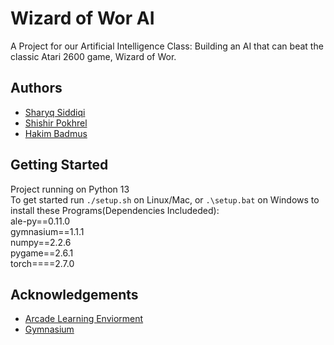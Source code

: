 
# Wizard of Wor AI

A Project for our Artificial Intelligence Class: Building an AI that can beat the classic Atari 2600 game, Wizard of Wor.


## Authors

- [Sharyq Siddiqi](https://www.github.com/ryqshaw)
- [Shishir Pokhrel](https://www.github.com/pokhrel-sh)
- [Hakim Badmus](https://www.github.com/Hbadmus)


## Getting Started

Project running on Python 13\
To get started run `./setup.sh` on Linux/Mac, or `.\setup.bat` on Windows to install these Programs(Dependencies Includeded):\
ale-py==0.11.0\
gymnasium==1.1.1\
numpy==2.2.6\
pygame==2.6.1\
torch====2.7.0
## Acknowledgements

 - [Arcade Learning Enviorment](https://ale.farama.org/)
 - [Gymnasium](https://gymnasium.farama.org/)
